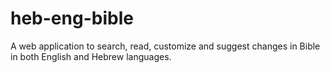 # heb-eng-bible
A web application to search, read, customize and suggest changes in Bible in both English and Hebrew languages.
